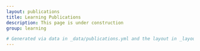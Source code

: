 ```yaml
---
layout: publications
title: Learning Publications
description: This page is under construction
group: learning

# Generated via data in _data/publications.yml and the layout in _layouts/publications.html
---
```

